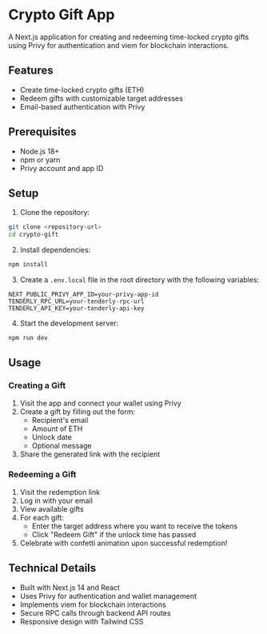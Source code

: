 # Crypto Gift App

A Next.js application for creating and redeeming time-locked crypto gifts using Privy for authentication and viem for blockchain interactions.

## Features

- Create time-locked crypto gifts (ETH)
- Redeem gifts with customizable target addresses
- Email-based authentication with Privy

## Prerequisites

- Node.js 18+
- npm or yarn
- Privy account and app ID

## Setup

1. Clone the repository:
```bash
git clone <repository-url>
cd crypto-gift
```

2. Install dependencies:
```bash
npm install
```

3. Create a `.env.local` file in the root directory with the following variables:
```
NEXT_PUBLIC_PRIVY_APP_ID=your-privy-app-id
TENDERLY_RPC_URL=your-tenderly-rpc-url
TENDERLY_API_KEY=your-tenderly-api-key
```


4. Start the development server:
```bash
npm run dev
```

## Usage

### Creating a Gift

1. Visit the app and connect your wallet using Privy
2. Create a gift by filling out the form:
   - Recipient's email
   - Amount of ETH
   - Unlock date
   - Optional message
3. Share the generated link with the recipient

### Redeeming a Gift

1. Visit the redemption link
2. Log in with your email
3. View available gifts
4. For each gift:
   - Enter the target address where you want to receive the tokens
   - Click "Redeem Gift" if the unlock time has passed
5. Celebrate with confetti animation upon successful redemption!

## Technical Details

- Built with Next.js 14 and React
- Uses Privy for authentication and wallet management
- Implements viem for blockchain interactions
- Secure RPC calls through backend API routes
- Responsive design with Tailwind CSS
